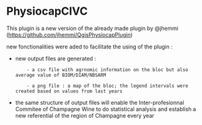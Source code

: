 # PhysiocapCIVC
This plugin is a new version of the already made plugin by @jhemmi (https://github.com/jhemmi/QgisPhysiocapPlugin)

new fonctionalities were aded to facilitate the using of the plugin :

  * new output files are generated : 
  
            - a csv file with agrnomic information on the bloc but also average value of BIOM/DIAM/NBSARM
            
            - a png file : a map of the bloc; the legend intervals were created based on values from last years    
            
  * the same structure of output files  will enable the Inter-profesionnal Commitee of Champagne Wine to do statistical analysis and establish a new referential of the region of Champagne every year
